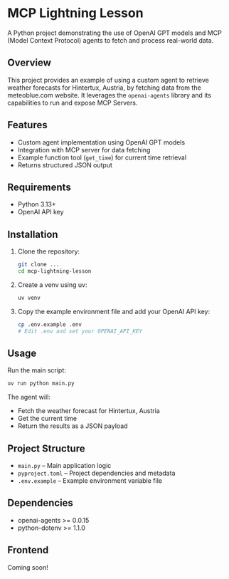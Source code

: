 # MCP Lightning Lesson

A Python project demonstrating the use of OpenAI GPT models and MCP (Model Context Protocol) agents to fetch and process real-world data.

## Overview

This project provides an example of using a custom agent to retrieve weather forecasts for Hintertux, Austria, by fetching data from the meteoblue.com website. It leverages the `openai-agents` library and its capabilities to run and expose MCP Servers.

## Features

- Custom agent implementation using OpenAI GPT models
- Integration with MCP server for data fetching
- Example function tool (`get_time`) for current time retrieval
- Returns structured JSON output

## Requirements

- Python 3.13+
- OpenAI API key

## Installation

1. Clone the repository:
   ```sh
   git clone ...
   cd mcp-lightning-lesson
   ```
2. Create a venv using uv:
   ```sh
   uv venv
   ```
4. Copy the example environment file and add your OpenAI API key:
   ```sh
   cp .env.example .env
   # Edit .env and set your OPENAI_API_KEY
   ```

## Usage

Run the main script:

```sh
uv run python main.py
```

The agent will:
- Fetch the weather forecast for Hintertux, Austria
- Get the current time
- Return the results as a JSON payload

## Project Structure

- `main.py` – Main application logic
- `pyproject.toml` – Project dependencies and metadata
- `.env.example` – Example environment variable file

## Dependencies

- openai-agents >= 0.0.15
- python-dotenv >= 1.1.0

## Frontend

Coming soon!

